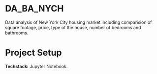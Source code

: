 # DA_BA_NYCH 
Data analysis of New York City housing market including comparision of square footage, price, type of the house, number of bedrooms and bathrooms.

# Project Setup


**Techstack:** Jupyter Notebook.
